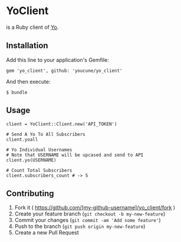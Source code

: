 # YoClient

is a Ruby client of [Yo](http://www.justyo.co/).

## Installation

Add this line to your application's Gemfile:

```
gem 'yo_client', github: 'youcune/yo_client'
```

And then execute:

```
$ bundle
```

## Usage

```
client = YoClient::Client.new('API_TOKEN')

# Send A Yo To All Subscribers
client.yoall

# Yo Individual Usernames
# Note that USERNAME will be upcased and send to API
client.yo(USERNAME)

# Count Total Subscribers
client.subscribers_count # -> 5
```

## Contributing

1. Fork it ( https://github.com/[my-github-username]/yo_client/fork )
2. Create your feature branch (`git checkout -b my-new-feature`)
3. Commit your changes (`git commit -am 'Add some feature'`)
4. Push to the branch (`git push origin my-new-feature`)
5. Create a new Pull Request
